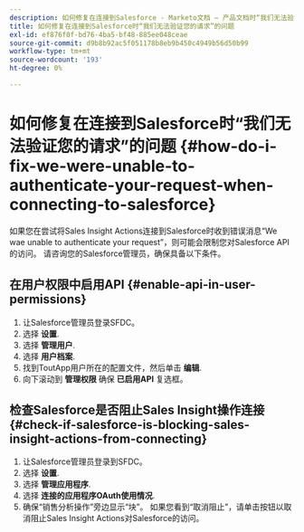 ```yaml
---
description: 如何修复在连接到Salesforce - Marketo文档 — 产品文档时“我们无法验证您的请求”的问题
title: 如何修复在连接到Salesforce时“我们无法验证您的请求”的问题
exl-id: ef876f0f-bd76-4ba5-bf48-885ee048ceae
source-git-commit: d9b8b92ac5f051178b8eb9b450c4949b56d50b99
workflow-type: tm+mt
source-wordcount: '193'
ht-degree: 0%

---
```


# 如何修复在连接到Salesforce时“我们无法验证您的请求”的问题 {#how-do-i-fix-we-were-unable-to-authenticate-your-request-when-connecting-to-salesforce}

如果您在尝试将Sales Insight Actions连接到Salesforce时收到错误消息“We wae unable to authenticate your request”，则可能会限制您对Salesforce API的访问。 请咨询您的Salesforce管理员，确保具备以下条件。

## 在用户权限中启用API {#enable-api-in-user-permissions}

1. 让Salesforce管理员登录SFDC。
1. 选择 **设置**.
1. 选择 **管理用户**.
1. 选择 **用户档案**.
1. 找到ToutApp用户所在的配置文件，然后单击 **编辑**.
1. 向下滚动到 **管理权限** 确保 **已启用API** 复选框。

## 检查Salesforce是否阻止Sales Insight操作连接 {#check-if-salesforce-is-blocking-sales-insight-actions-from-connecting}

1. 让Salesforce管理员登录到SFDC。
1. 选择 **设置**.
1. 选择 **管理应用程序**.
1. 选择 **连接的应用程序OAuth使用情况**.
1. 确保“销售分析操作”旁边显示“块”。 如果您看到“取消阻止”，请单击按钮以取消阻止Sales Insight Actions对Salesforce的访问。
